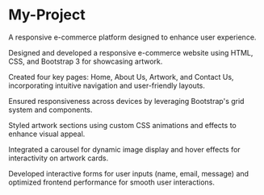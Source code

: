 # My-Project
A responsive e-commerce platform designed to enhance user experience.

Designed and developed a responsive e-commerce website using HTML, CSS, and Bootstrap 3 for showcasing artwork.

Created four key pages: Home, About Us, Artwork, and Contact Us, incorporating intuitive navigation and user-friendly layouts.

Ensured responsiveness across devices by leveraging Bootstrap's grid system and components.

Styled artwork sections using custom CSS animations and effects to enhance visual appeal.

Integrated a carousel for dynamic image display and hover effects for interactivity on artwork cards.

Developed interactive forms for user inputs (name, email, message) and optimized frontend performance for smooth user interactions.

